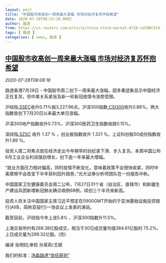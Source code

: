 ```yaml
---
layout: post
title: "中国股市收高创一周来最大涨幅 市场对经济复苏怀抱希望"
date: 2020-07-28T08:23:20.000Z
author: 路透
from: https://cn.reuters.com/article/china-stock-market-0728-idCNKCS24T0XI
tags: [ 路透 ]
categories: [ news, 路透 ]
---
```

<!--1595924600000-->
[中国股市收高创一周来最大涨幅 市场对经济复苏怀抱希望](https://cn.reuters.com/article/china-stock-market-0728-idCNKCS24T0XI)
------

<div>
<div><i>2020-07-28T08:08:16</i></div><div class="StandardArticleBody_body"><p>路透香港7月28日 - 中国股市周二创下一周来最大涨幅，因多重迹象显示中国经济正在复苏，但中美关系紧张及新一轮新冠疫情令涨势受限。 </p><p>沪综指<a href="/investing/markets/index?symbol=.SSEC">.SSEC</a>收升0.71%报3,227.96点。沪深300指数<a href="/investing/markets/index?symbol=.CSI300">.CSI300</a>收升0.88%。两大指数皆创下7月20日以来最大单日涨幅。 </p><p>沪深300地产指数收升0.73%，沪深300医药卫生指数收跌0.15%。 </p><p>深综指<a href="/investing/markets/index?symbol=.SZSC">.SZSC</a> 收升 1.37 % ，创业板指数收升 1.321 %。上证科创板50成份指数收升1.89 %。 </p><p>投资人周二将焦点放在经济走出今年稍早的创纪录下滑、步入复苏。本周中国公布6月工业企业利润强劲增长，创下逾一年来最大增幅。 </p><p>“就业方面压力相对偏高，同时疫情不断变化，意味着政策不会很快收紧，同时中美摩擦不会改变下半年获利回升趋势，”光大证券分析师团队在一份报告中称。   </p><p>中国国家卫生健康委员会周二公布，7月27日31个省（自治区、直辖市）和新疆生产建设兵团新增新冠肺炎确诊病例68例，续创三个半月来新高。 </p><p>投资人将关注中国国家主席习近平预定在0900GMT开始的于亚洲基础设施投资银行(AIIB，简称亚投行)一场会议上发表的演说。 </p><p>截至目前，沪综指今年上涨5.8% ，沪深300指数升11.5%。 </p><p>上海交易所约有289.38亿股成交，相当于30日成交量均值384.61亿股的 75.2%。上日成交量为299.32亿股。(完) </p><div class="Attribution_container"><div class="Attribution_attribution"><p class="Attribution_content">编译 张明钧;审校 孙茉莉/王颖 </p></div></div><div class="StandardArticleBody_trustBadgeContainer"><span class="StandardArticleBody_trustBadgeTitle">我们的标准：</span><span class="trustBadgeUrl"><a href="https://www.thomsonreuters.cn/content/dam/openweb/documents/pdf/china/brochures/about-us-1.pdf">汤森路透“信任原则”</a></span></div></div>
</div>
